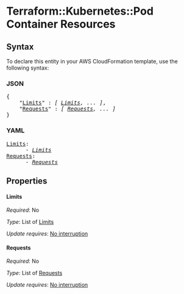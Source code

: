 # Terraform::Kubernetes::Pod Container Resources

## Syntax

To declare this entity in your AWS CloudFormation template, use the following syntax:

### JSON

<pre>
{
    "<a href="#limits" title="Limits">Limits</a>" : <i>[ <a href="container-resources-limits.md">Limits</a>, ... ]</i>,
    "<a href="#requests" title="Requests">Requests</a>" : <i>[ <a href="container-resources-requests.md">Requests</a>, ... ]</i>
}
</pre>

### YAML

<pre>
<a href="#limits" title="Limits">Limits</a>: <i>
      - <a href="container-resources-limits.md">Limits</a></i>
<a href="#requests" title="Requests">Requests</a>: <i>
      - <a href="container-resources-requests.md">Requests</a></i>
</pre>

## Properties

#### Limits

_Required_: No

_Type_: List of <a href="container-resources-limits.md">Limits</a>

_Update requires_: [No interruption](https://docs.aws.amazon.com/AWSCloudFormation/latest/UserGuide/using-cfn-updating-stacks-update-behaviors.html#update-no-interrupt)

#### Requests

_Required_: No

_Type_: List of <a href="container-resources-requests.md">Requests</a>

_Update requires_: [No interruption](https://docs.aws.amazon.com/AWSCloudFormation/latest/UserGuide/using-cfn-updating-stacks-update-behaviors.html#update-no-interrupt)

